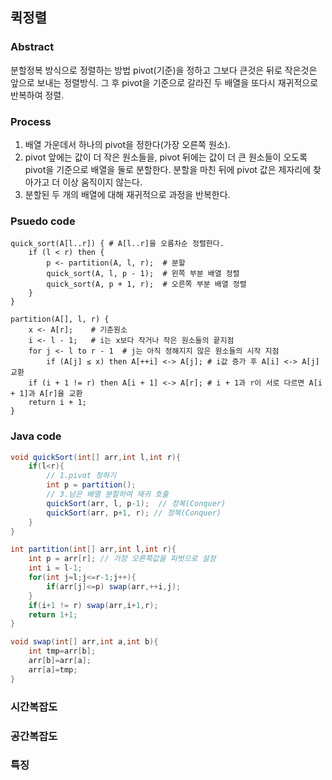## 퀵정렬
### Abstract
분할정복 방식으로 정렬하는 방법 pivot(기준)을 정하고 그보다 큰것은 뒤로 작은것은 앞으로 보내는 정렬방식. 그 후 pivot을 기준으로 갈라진 두 배열을 또다시 재귀적으로 반복하여 정렬.

### Process
1.  배열 가운데서 하나의 pivot을 정한다(가장 오른쪽 원소).
2.  pivot 앞에는 값이 더 작은 원소들을, pivot 뒤에는 값이 더 큰 원소들이 오도록 pivot을 기준으로 배열을 둘로 분할한다. 분할을 마친 뒤에 pivot 값은 제자리에 찾아가고 더 이상 움직이지 않는다.
3.  분할된 두 개의 배열에 대해 재귀적으로 과정을 반복한다.

### Psuedo code
```
quick_sort(A[l..r]) { # A[l..r]을 오름차순 정렬한다.
    if (l < r) then {
        p <- partition(A, l, r);  # 분할
        quick_sort(A, l, p - 1);  # 왼쪽 부분 배열 정렬
        quick_sort(A, p + 1, r);  # 오른쪽 부분 배열 정렬
    }
}

partition(A[], l, r) {
    x <- A[r];    # 기준원소
    i <- l - 1;   # i는 x보다 작거나 작은 원소들의 끝지점
    for j <- l to r - 1  # j는 아직 정해지지 않은 원소들의 시작 지점
        if (A[j] ≤ x) then A[++i] <-> A[j]; # i값 증가 후 A[i] <-> A[j] 교환
    if (i + 1 != r) then A[i + 1] <-> A[r]; # i + 1과 r이 서로 다르면 A[i + 1]과 A[r]을 교환
    return i + 1;
}
```

### Java code
```java
void quickSort(int[] arr,int l,int r){
	if(l<r){
	    // 1.pivot 정하기
	    int p = partition(); 
	    // 3.남은 배열 분할하여 재귀 호출
	    quickSort(arr, l, p-1);  // 정복(Conquer)
	    quickSort(arr, p+1, r); // 정복(Conquer)
	}
}

int partition(int[] arr,int l,int r){
	int p = arr[r]; // 가장 오른쪽값을 피벗으로 설정
    int i = l-1;
    for(int j=l;j<=r-1;j++){
	    if(arr[j]<=p) swap(arr,++i,j);
	}
	if(i+1 != r) swap(arr,i+1,r);
    return 1+1;
}

void swap(int[] arr,int a,int b){
	int tmp=arr[b];
	arr[b]=arr[a];
	arr[a]=tmp;
}
```


### 시간복잡도


### 공간복잡도


### 특징
